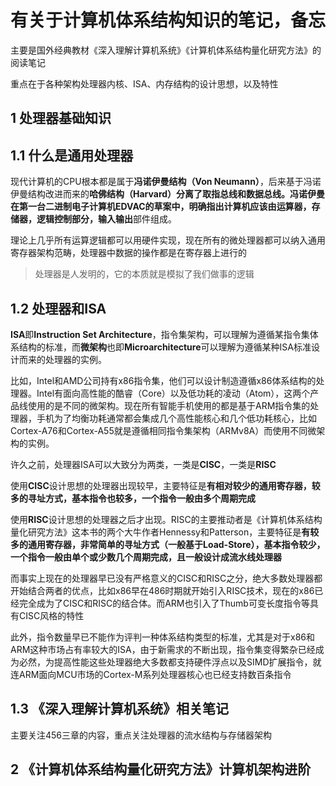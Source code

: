 # 有关于计算机体系结构知识的笔记，备忘

主要是国外经典教材《深入理解计算机系统》《计算机体系结构量化研究方法》的阅读笔记

重点在于各种架构处理器内核、ISA、内存结构的设计思想，以及特性

## 1 处理器基础知识

## 1.1 什么是通用处理器

现代计算机的CPU根本都是属于**冯诺伊曼结构（Von Neumann）**，后来基于冯诺伊曼结构改进而来的**哈佛结构（Harvard）**分离了取指总线和数据总线。冯诺伊曼在第一台二进制电子计算机EDVAC的草案中，明确指出计算机应该由**运算器，存储器，逻辑控制部分，输入输出**部件组成。

理论上几乎所有运算逻辑都可以用硬件实现，现在所有的微处理器都可以纳入通用寄存器架构范畴，处理器中数据的操作都是在寄存器上进行的

> 处理器是人发明的，它的本质就是模拟了我们做事的逻辑

## 1.2 处理器和ISA

**ISA**即**Instruction Set Architecture**，指令集架构，可以理解为遵循某指令集体系结构的标准，而**微架构**也即**Microarchitecture**可以理解为遵循某种ISA标准设计而来的处理器的实例。

比如，Intel和AMD公司持有x86指令集，他们可以设计制造遵循x86体系结构的处理器。Intel有面向高性能的酷睿（Core）以及低功耗的凌动（Atom），这两个产品线使用的是不同的微架构。现在所有智能手机使用的都是基于ARM指令集的处理器，手机为了均衡功耗通常都会集成几个高性能核心和几个低功耗核心，比如Cortex-A76和Cortex-A55就是遵循相同指令集架构（ARMv8A）而使用不同微架构的实例。

许久之前，处理器ISA可以大致分为两类，一类是**CISC**，一类是**RISC**

使用**CISC**设计思想的处理器出现较早，主要特征是**有相对较少的通用寄存器，较多的寻址方式，基本指令也较多，一个指令一般由多个周期完成**

使用**RISC**设计思想的处理器之后才出现。RISC的主要推动者是《计算机体系结构量化研究方法》这本书的两个大牛作者Hennessy和Patterson，主要特征是**有较多的通用寄存器，非常简单的寻址方式（一般基于Load-Store），基本指令较少，一个指令一般由单个或少数几个周期完成，且一般设计成流水线处理器**

而事实上现在的处理器早已没有严格意义的CISC和RISC之分，绝大多数处理器都开始结合两者的优点，比如x86早在486时期就开始引入RISC技术，现在的x86已经完全成为了CISC和RISC的结合体。而ARM也引入了Thumb可变长度指令等具有CISC风格的特性

此外，指令数量早已不能作为评判一种体系结构类型的标准，尤其是对于x86和ARM这种市场占有率较大的ISA，由于新需求的不断出现，指令集变得繁杂已经成为必然，为提高性能这些处理器绝大多数都支持硬件浮点以及SIMD扩展指令，就连ARM面向MCU市场的Cortex-M系列处理器核心也已经支持数百条指令

## 1.3 《深入理解计算机系统》相关笔记

主要关注456三章的内容，重点关注处理器的流水结构与存储器架构


## 2 《计算机体系结构量化研究方法》计算机架构进阶